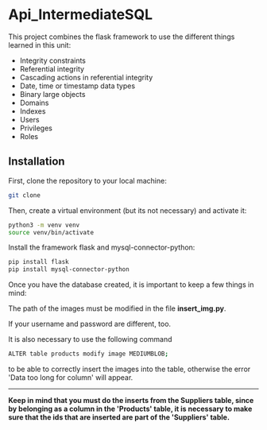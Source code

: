 # Api_IntermediateSQL

This project combines the flask framework to use the different things learned in this unit: 

- Integrity constraints
- Referential integrity
- Cascading actions in referential integrity
- Date, time or timestamp data types
- Binary large objects
- Domains
- Indexes
- Users
- Privileges
- Roles


## Installation

First, clone the repository to your local machine:

```bash
git clone
```

Then, create a virtual environment (but its not necessary) and activate it:

```bash
python3 -m venv venv
source venv/bin/activate
```

Install the framework flask and mysql-connector-python:

```bash
pip install flask
pip install mysql-connector-python
```

Once you have the database created, it is important to keep a few things in mind:

The path of the images must be modified in the file **insert_img.py**.

If your username and password are different, too.

It is also necessary to use the following command

```bash
ALTER table products modify image MEDIUMBLOB;
```

to be able to correctly insert the images into the table, otherwise the error 'Data too long for column' will
appear.

---

**Keep in mind that you must do the inserts from the Suppliers table, since by belonging as a column in the 'Products' table, it is necessary to make sure that the ids that are inserted are part of the 'Suppliers' table.**